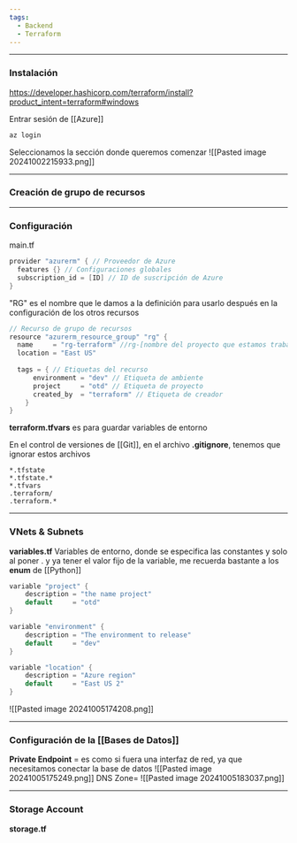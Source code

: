 ```yaml
---
tags:
  - Backend
  - Terraform
---
```

---
### Instalación
https://developer.hashicorp.com/terraform/install?product_intent=terraform#windows

Entrar sesión de [[Azure]]
```bash
az login
```

Seleccionamos la sección donde queremos comenzar
![[Pasted image 20241002215933.png]]

---
### Creación de grupo de recursos





---
### Configuración

main.tf
```java
provider "azurerm" { // Proveedor de Azure
  features {} // Configuraciones globales
  subscription_id = [ID] // ID de suscripción de Azure
}
```

"RG" es el nombre que le damos a la definición para usarlo después en la configuración de los otros recursos 
```java
// Recurso de grupo de recursos
resource "azurerm_resource_group" "rg" {
  name     = "rg-terraform" //rg-[nombre del proyecto que estamos trabajando]
  location = "East US"
  
  tags = { // Etiquetas del recurso
      environment = "dev" // Etiqueta de ambiente
      project     = "otd" // Etiqueta de proyecto
      created_by  = "terraform" // Etiqueta de creador
    }
}
```

**terraform.tfvars** es para guardar variables de entorno





En el control de versiones de [[Git]], en el archivo **.gitignore**, tenemos que ignorar estos archivos 
```git
*.tfstate
*.tfstate.*
*.tfvars
.terraform/
.terraform.*
```




---
### VNets & Subnets

**variables.tf**  Variables de entorno, donde se especifica las constantes y solo al poner . y ya tener el valor fijo de la variable, me recuerda bastante a los **enum** de [[Python]]
``` java
variable "project" {
    description = "the name project"
    default     = "otd"
}

variable "environment" {
    description = "The environment to release"
    default     = "dev"
}

variable "location" {
    description = "Azure region"
    default     = "East US 2"
}
```

![[Pasted image 20241005174208.png]]

---
### Configuración de la [[Bases de Datos]]

**Private Endpoint** = es como si fuera una interfaz de red, ya que necesitamos conectar la base de datos 
 ![[Pasted image 20241005175249.png]]
 DNS Zone= 
 ![[Pasted image 20241005183037.png]]








---
### Storage Account
**storage.tf** 